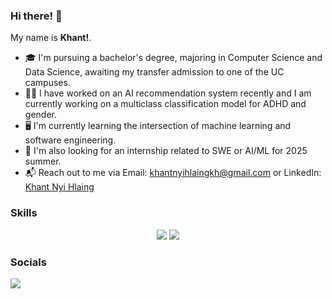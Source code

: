 ### Hi there! 👋

My name is **Khant!**.

- 🎓 I'm pursuing a bachelor's degree, majoring in Computer Science and Data Science, awaiting my transfer admission to one of the UC campuses.
- 👨‍💻 I have worked on an AI recommendation system recently and I am currently working on a multiclass classification model for ADHD and gender.
- 🖥 I'm currently learning the intersection of machine learning and software engineering.
- 💼 I'm also looking for an internship related to SWE or AI/ML for 2025 summer.
- 📬 Reach out to me via Email: [khantnyihlaingkh@gmail.com](khantnyihlaingkh@gmail.com) or LinkedIn: [Khant Nyi Hlaing](https://www.linkedin.com/in/khant-hlaing/)

### Skills
<div align="center">
    <img src="https://skillicons.dev/icons?i=python,java,react,cpp,c,html,css,vscode,github,bootstrap,git,r" />
    <img src="https://skillicons.dev/icons?i=javascript,nodejs,express,firebase,mysql,postgresql" />
</div>

### Socials

<p align="left"> 
  <a href="[https://skillicons.dev](https://www.linkedin.com/in/khant-hlaing/)">
    <img src="https://skillicons.dev/icons?i=linkedin" />
  </a>
</p>
